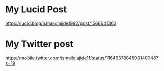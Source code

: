 # My Lucid Post
https://lucid.blog/ismailolajide1992/post/1566641362

# My Twitter post
https://mobile.twitter.com/ismailolajide11/status/1164637884500140048?s=19

